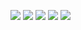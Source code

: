 ![](https://komarev.com/ghpvc/?username=ciahug)
![](https://komarev.com/ghpvc/?username=ciahug&color=orange)
![](https://komarev.com/ghpvc/?username=ciahug&style=flat)
![](https://komarev.com/ghpvc/?username=ciahug&label=my+food)
![](https://komarev.com/ghpvc/?username=ciahug&abbreviated=true)

